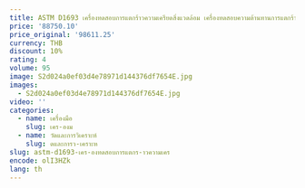 ```yaml
---
title: ASTM D1693 เครื่องทดสอบการแตกร้าวความเครียดสิ่งแวดล้อม เครื่องทดสอบความต้านทานการแตกร้าวความเครียดสิ่งแวดล้อม (ESCR) สําหรับพลาสติก
price: '88750.10'
price_original: '98611.25'
currency: THB
discount: 10%
rating: 4
volume: 95
image: S2d024a0ef03d4e78971d144376df7654E.jpg
images:
  - S2d024a0ef03d4e78971d144376df7654E.jpg
video: ''
categories:
  - name: เครื่องมือ
    slug: เคร-องม
  - name: วัดและการวิเคราะห์
    slug: ดและการว-เคราะห
slug: astm-d1693-เคร-องทดสอบการแตกร-าวความเคร
encode: olI3HZk
lang: th
---
```

  